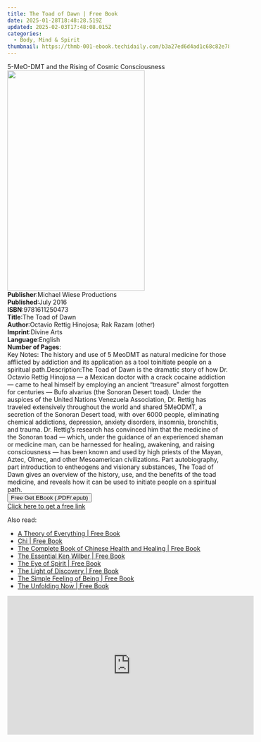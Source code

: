 ```yaml
---
title: The Toad of Dawn | Free Book
date: 2025-01-28T18:48:28.519Z
updated: 2025-02-03T17:48:08.015Z
categories:
  - Body, Mind & Spirit
thumbnail: https://thmb-001-ebook.techidaily.com/b3a27ed6d4ad1c68c82e78bb1fb1625a56842c0d13fe6c496a4298c21e915825.jpg
---
```

<main id="book-container">
  <div class="flex flex-col">
    <div class="book-brief flex-1 py-6 px-4 sm:p-6 md:py-10 md:px-8">
      <!-- brief-->
      <div class="book-brief-main">
        5-MeO-DMT and the Rising of Cosmic Consciousness
      </div>
    </div>
    <div
      class="book-meta-info flex-1 grid gap-4 col-start-1 col-end-3 row-start-1 sm:mb-6 sm:grid-cols-4 lg:gap-6 lg:col-start-2 lg:row-end-6 lg:row-span-6 lg:mb-0"
    >
      <div
        class="book-meta-info-left place-content-center mt-4 p-4 text-sm leading-6 col-start-2 col-span-2 dark:text-slate-400"
      >
        <img
          class="w-full h-500 object-cover rounded-lg sm:h-255 sm:col-span-2 lg:col-span-full"
          src="https://img-001-ebook.techidaily.com/d9f1e48afcde1e723223b89bcadf4b4bd2598a064cc19bcda80794fc023e1ef8.jpg"
          alt=""
          width="312"
          height="500"
        />
      </div>
      <div
        class="book-meta-info-right mt-2 col-start-1 row-start-2 col-span-3 self-center"
      >
        <!-- meta data  -->
        <div class="flex flex-col px-4 md:px-8">
          <div class="flex-1">
            <strong>Publisher</strong>:<span class="px-2"
              >Michael Wiese Productions</span
            >
          </div>
          <div class="flex-1">
            <strong>Published</strong>:<span class="px-2">July 2016</span>
          </div>
          <div class="flex-1">
            <strong>ISBN</strong>:<span class="px-2">9781611250473</span>
          </div>
          <div class="flex-1">
            <strong>Title</strong>:<span class="px-2">The Toad of Dawn</span>
          </div>
          <div class="flex-1">
            <strong>Author</strong>:<span class="px-2"
              >Octavio Rettig Hinojosa; Rak Razam (other)</span
            >
          </div>
          <div class="flex-1">
            <strong>Imprint</strong>:<span class="px-2">Divine Arts</span>
          </div>
          <div class="flex-1">
            <strong>Language</strong>:<span class="px-2">English</span>
          </div>
          <div class="flex-1">
            <strong>Number of Pages</strong>:<span class="px-2"></span>
          </div>
        </div>
      </div>
    </div>
    <div class="book-description flex-1 py-6 px-4 sm:p-6 md:py-10 md:px-8">
      <div class="book-description-main">
        <div accordion-content="" id="description">
          Key Notes: The history and use of 5 Meo­DMT as natural medicine for
          those afflicted by addiction and its application as a tool toinitiate
          people on a spiritual path.Description:The Toad of Dawn is the
          dramatic story of how Dr. Octavio Rettig Hinojosa — a Mexican doctor
          with a crack cocaine addiction — came to heal himself by employing an
          ancient “treasure” almost forgotten for centuries — Bufo alvarius (the
          Sonoran Desert toad). Under the auspices of the United Nations
          Venezuela Association, Dr. Rettig has traveled extensively throughout
          the world and shared 5­MeO­DMT, a secretion of the Sonoran Desert
          toad, with over 6000 people, eliminating chemical addictions,
          depression, anxiety disorders, insomnia, bronchitis, and trauma. Dr.
          Rettig’s research has convinced him that the medicine of the Sonoran
          toad — which, under the guidance of an experienced shaman or medicine
          man, can be harnessed for healing, awakening, and raising
          consciousness — has been known and used by high priests of the Mayan,
          Aztec, Olmec, and other Mesoamerican civilizations. Part
          autobiography, part introduction to entheogens and visionary
          substances, The Toad of Dawn gives an overview of the history, use,
          and the benefits of the toad medicine, and reveals how it can be used
          to initiate people on a spiritual path.
        </div>
        <div class="accordion-fader"></div>
      </div>
    </div>
    <div class="book-excerpts flex-1 py-6 px-4 sm:p-6 md:py-10 md:px-8"></div>
    <div
      class="book-about-author flex-1 py-6 px-4 sm:p-6 md:py-10 md:px-8"
    ></div>
    <div class="book-free-get flex-1 py-6 px-4 sm:p-6 md:py-10 md:px-8">
      <button
        id="btn-free-get"
        class="bg-blue-500 hover:bg-blue-700 text-white font-bold py-2 px-4 rounded"
      >
        Free Get EBook (.PDF/.epub)
      </button>
      <div id="countdown-display" class="px-2 text-lg mt-2"></div>
      <a
        id="free-link"
        class="hidden bg-blue-500 hover:bg-blue-700 text-white font-bold py-2 px-4 rounded"
        href="https://www.ebooks.com/en-us/book/211316711/the-toad-of-dawn/octavio-rettig-hinojosa/"
        target="_blank"
        >Click here to get a free link</a
      >
    </div>
    <script>
      let countdownTime = 0;
      let countdownInterval = null;
      document
        .getElementById('btn-free-get')
        .addEventListener('click', startCountdown);
      function startCountdown() {
        countdownTime = new Date().getTime() + 60000 * 3;
        countdownInterval = setInterval(updateCountdown, 1000);
        document.getElementById('btn-free-get').disabled = true;
        document
          .getElementById('btn-free-get')
          .classList.add('bg-gray-500', 'cursor-not-allowed');
      }
      function updateCountdown() {
        let currentTime = new Date().getTime();
        let timeLeft = countdownTime - currentTime;
        let secondsLeft = Math.floor(timeLeft / 1000);
        document.getElementById('countdown-display').innerHTML =
          `Remaining time: ${secondsLeft} seconds.`;
        if (secondsLeft <= 0) {
          clearInterval(countdownInterval);
          document.getElementById('btn-free-get').classList.add('hidden');
          document.getElementById('free-link').classList.remove('hidden');
          document.getElementById('countdown-display').innerHTML = '';
        }
      }
    </script>
  </div>
</main>

<ins class="adsbygoogle"
      style="display:block"
      data-ad-client="ca-pub-7571918770474297"
      data-ad-slot="8358498916"
      data-ad-format="auto"
      data-full-width-responsive="true"></ins>
    

<span class="atpl-alsoreadstyle">Also read:</span>
<div><ul>
<li><a href="https://novels-ebooks.techidaily.com/95544023-9780834823044-a-theory-of-everything/"><u>A Theory of Everything | Free Book</u></a></li>
<li><a href="https://novels-ebooks.techidaily.com/95544070-9780834823600-chi/"><u>Chi | Free Book</u></a></li>
<li><a href="https://novels-ebooks.techidaily.com/95544074-9780834823730-the-complete-book-of-chinese-health-and-healing/"><u>The Complete Book of Chinese Health and Healing | Free Book</u></a></li>
<li><a href="https://novels-ebooks.techidaily.com/95543954-9780834822177-the-essential-ken-wilber/"><u>The Essential Ken Wilber | Free Book</u></a></li>
<li><a href="https://novels-ebooks.techidaily.com/95543958-9780834822221-the-eye-of-spirit/"><u>The Eye of Spirit | Free Book</u></a></li>
<li><a href="https://novels-ebooks.techidaily.com/95544152-9780834824676-the-light-of-discovery/"><u>The Light of Discovery | Free Book</u></a></li>
<li><a href="https://novels-ebooks.techidaily.com/95544014-9780834822931-the-simple-feeling-of-being/"><u>The Simple Feeling of Being | Free Book</u></a></li>
<li><a href="https://novels-ebooks.techidaily.com/95544215--the-unfolding-now/"><u>The Unfolding Now | Free Book</u></a></li>
</ul></div>

<!-- affiliate ads begin -->
<iframe width="560" height="315" src="https://www.youtube.com/embed/2NU63YqpVqw?si=uoJs0-nZYAkILqXx" title="YouTube video player" frameborder="0" allow="accelerometer; autoplay; clipboard-write; encrypted-media; gyroscope; picture-in-picture; web-share" referrerpolicy="strict-origin-when-cross-origin" allowfullscreen></iframe>
<!-- affiliate ads end -->

